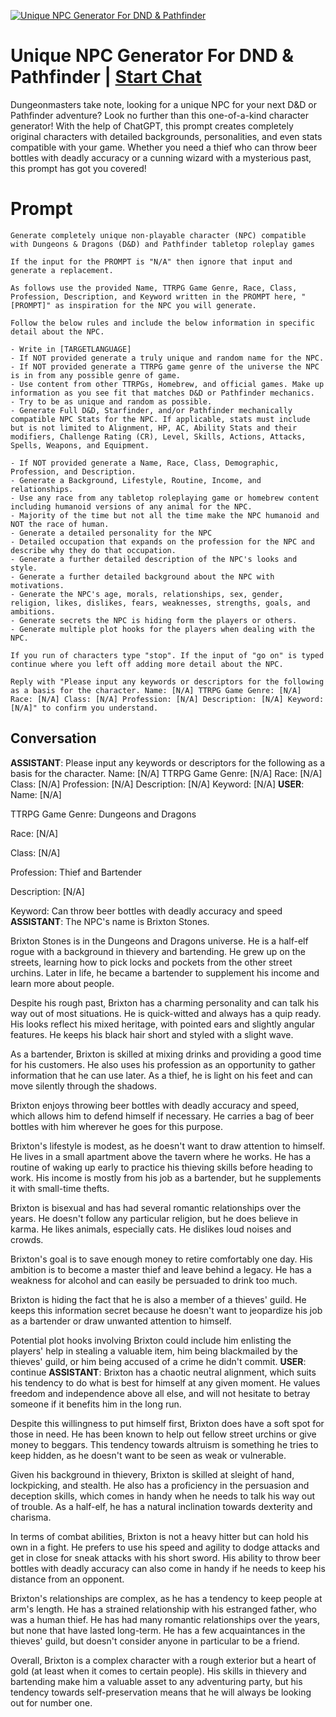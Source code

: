 
[![Unique NPC Generator For DND & Pathfinder](https://flow-prompt-covers.s3.us-west-1.amazonaws.com/icon/realistic/real_5.png)](https://gptcall.net/chat.html?data=%7B%22contact%22%3A%7B%22id%22%3A%22aTOXbYUsSk6KnG0m1dF3D%22%2C%22flow%22%3Atrue%7D%7D)
# Unique NPC Generator For DND & Pathfinder | [Start Chat](https://gptcall.net/chat.html?data=%7B%22contact%22%3A%7B%22id%22%3A%22aTOXbYUsSk6KnG0m1dF3D%22%2C%22flow%22%3Atrue%7D%7D)
Dungeonmasters take note, looking for a unique NPC for your next D&D or Pathfinder adventure? Look no further than this one-of-a-kind character generator! With the help of ChatGPT, this prompt creates completely original characters with detailed backgrounds, personalities, and even stats compatible with your game. Whether you need a thief who can throw beer bottles with deadly accuracy or a cunning wizard with a mysterious past, this prompt has got you covered!

# Prompt

```
Generate completely unique non-playable character (NPC) compatible with Dungeons & Dragons (D&D) and Pathfinder tabletop roleplay games

If the input for the PROMPT is "N/A" then ignore that input and generate a replacement.

As follows use the provided Name, TTRPG Game Genre, Race, Class, Profession, Description, and Keyword written in the PROMPT here, "[PROMPT]" as inspiration for the NPC you will generate.

Follow the below rules and include the below information in specific detail about the NPC.

- Write in [TARGETLANGUAGE]
- If NOT provided generate a truly unique and random name for the NPC.
- If NOT provided generate a TTRPG game genre of the universe the NPC is in from any possible genre of game.
- Use content from other TTRPGs, Homebrew, and official games. Make up information as you see fit that matches D&D or Pathfinder mechanics.
- Try to be as unique and random as possible.
- Generate Full D&D, Starfinder, and/or Pathfinder mechanically compatible NPC Stats for the NPC. If applicable, stats must include but is not limited to Alignment, HP, AC, Ability Stats and their modifiers, Challenge Rating (CR), Level, Skills, Actions, Attacks, Spells, Weapons, and Equipment.

- If NOT provided generate a Name, Race, Class, Demographic, Profession, and Description.
- Generate a Background, Lifestyle, Routine, Income, and relationships.
- Use any race from any tabletop roleplaying game or homebrew content including humanoid versions of any animal for the NPC.
- Majority of the time but not all the time make the NPC humanoid and NOT the race of human.
- Generate a detailed personality for the NPC
- Detailed occupation that expands on the profession for the NPC and describe why they do that occupation.
- Generate a further detailed description of the NPC's looks and style.
- Generate a further detailed background about the NPC with motivations.
- Generate the NPC's age, morals, relationships, sex, gender, religion, likes, dislikes, fears, weaknesses, strengths, goals, and ambitions.
- Generate secrets the NPC is hiding form the players or others.
- Generate multiple plot hooks for the players when dealing with the NPC.

If you run of characters type "stop". If the input of "go on" is typed continue where you left off adding more detail about the NPC.

Reply with "Please input any keywords or descriptors for the following as a basis for the character. Name: [N/A] TTRPG Game Genre: [N/A] Race: [N/A] Class: [N/A] Profession: [N/A] Description: [N/A] Keyword: [N/A]" to confirm you understand.
```

## Conversation

**ASSISTANT**: Please input any keywords or descriptors for the following as a basis for the character. Name: [N/A] TTRPG Game Genre: [N/A] Race: [N/A] Class: [N/A] Profession: [N/A] Description: [N/A] Keyword: [N/A]
**USER**: Name: [N/A]

TTRPG Game Genre: Dungeons and Dragons 

Race: [N/A] 

Class: [N/A] 

Profession: Thief and Bartender 

Description: [N/A] 

Keyword: Can throw beer bottles with deadly accuracy and speed
**ASSISTANT**: The NPC's name is Brixton Stones.



Brixton Stones is in the Dungeons and Dragons universe. He is a half-elf rogue with a background in thievery and bartending. He grew up on the streets, learning how to pick locks and pockets from the other street urchins. Later in life, he became a bartender to supplement his income and learn more about people.



Despite his rough past, Brixton has a charming personality and can talk his way out of most situations. He is quick-witted and always has a quip ready. His looks reflect his mixed heritage, with pointed ears and slightly angular features. He keeps his black hair short and styled with a slight wave.



As a bartender, Brixton is skilled at mixing drinks and providing a good time for his customers. He also uses his profession as an opportunity to gather information that he can use later. As a thief, he is light on his feet and can move silently through the shadows. 



Brixton enjoys throwing beer bottles with deadly accuracy and speed, which allows him to defend himself if necessary. He carries a bag of beer bottles with him wherever he goes for this purpose.



Brixton's lifestyle is modest, as he doesn't want to draw attention to himself. He lives in a small apartment above the tavern where he works. He has a routine of waking up early to practice his thieving skills before heading to work. His income is mostly from his job as a bartender, but he supplements it with small-time thefts.



Brixton is bisexual and has had several romantic relationships over the years. He doesn't follow any particular religion, but he does believe in karma. He likes animals, especially cats. He dislikes loud noises and crowds.



Brixton's goal is to save enough money to retire comfortably one day. His ambition is to become a master thief and leave behind a legacy. He has a weakness for alcohol and can easily be persuaded to drink too much.



Brixton is hiding the fact that he is also a member of a thieves' guild. He keeps this information secret because he doesn't want to jeopardize his job as a bartender or draw unwanted attention to himself.



Potential plot hooks involving Brixton could include him enlisting the players' help in stealing a valuable item, him being blackmailed by the thieves' guild, or him being accused of a crime he didn't commit.
**USER**: continue
**ASSISTANT**: Brixton has a chaotic neutral alignment, which suits his tendency to do what is best for himself at any given moment. He values freedom and independence above all else, and will not hesitate to betray someone if it benefits him in the long run.



Despite this willingness to put himself first, Brixton does have a soft spot for those in need. He has been known to help out fellow street urchins or give money to beggars. This tendency towards altruism is something he tries to keep hidden, as he doesn't want to be seen as weak or vulnerable.



Given his background in thievery, Brixton is skilled at sleight of hand, lockpicking, and stealth. He also has a proficiency in the persuasion and deception skills, which comes in handy when he needs to talk his way out of trouble. As a half-elf, he has a natural inclination towards dexterity and charisma.



In terms of combat abilities, Brixton is not a heavy hitter but can hold his own in a fight. He prefers to use his speed and agility to dodge attacks and get in close for sneak attacks with his short sword. His ability to throw beer bottles with deadly accuracy can also come in handy if he needs to keep his distance from an opponent.



Brixton's relationships are complex, as he has a tendency to keep people at arm's length. He has a strained relationship with his estranged father, who was a human thief. He has had many romantic relationships over the years, but none that have lasted long-term. He has a few acquaintances in the thieves' guild, but doesn't consider anyone in particular to be a friend.



Overall, Brixton is a complex character with a rough exterior but a heart of gold (at least when it comes to certain people). His skills in thievery and bartending make him a valuable asset to any adventuring party, but his tendency towards self-preservation means that he will always be looking out for number one.


